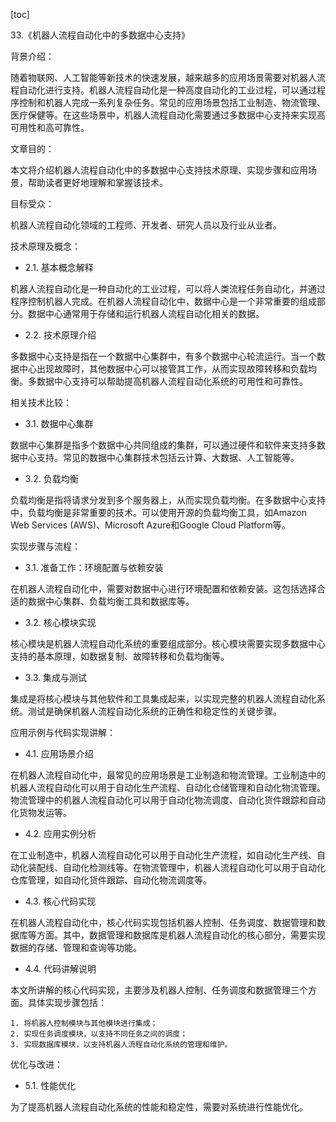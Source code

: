 
[toc]                    
                
                
33.《机器人流程自动化中的多数据中心支持》

背景介绍：

随着物联网、人工智能等新技术的快速发展，越来越多的应用场景需要对机器人流程自动化进行支持。机器人流程自动化是一种高度自动化的工业过程，可以通过程序控制和机器人完成一系列复杂任务。常见的应用场景包括工业制造、物流管理、医疗保健等。在这些场景中，机器人流程自动化需要通过多数据中心支持来实现高可用性和高可靠性。

文章目的：

本文将介绍机器人流程自动化中的多数据中心支持技术原理、实现步骤和应用场景，帮助读者更好地理解和掌握该技术。

目标受众：

机器人流程自动化领域的工程师、开发者、研究人员以及行业从业者。

技术原理及概念：

- 2.1. 基本概念解释

机器人流程自动化是一种自动化的工业过程，可以将人类流程任务自动化，并通过程序控制机器人完成。在机器人流程自动化中，数据中心是一个非常重要的组成部分。数据中心通常用于存储和运行机器人流程自动化相关的数据。

- 2.2. 技术原理介绍

多数据中心支持是指在一个数据中心集群中，有多个数据中心轮流运行。当一个数据中心出现故障时，其他数据中心可以接管其工作，从而实现故障转移和负载均衡。多数据中心支持可以帮助提高机器人流程自动化系统的可用性和可靠性。

相关技术比较：

- 3.1. 数据中心集群

数据中心集群是指多个数据中心共同组成的集群，可以通过硬件和软件来支持多数据中心支持。常见的数据中心集群技术包括云计算、大数据、人工智能等。

- 3.2. 负载均衡

负载均衡是指将请求分发到多个服务器上，从而实现负载均衡。在多数据中心支持中，负载均衡是非常重要的技术。可以使用开源的负载均衡工具，如Amazon Web Services (AWS)、Microsoft Azure和Google Cloud Platform等。

实现步骤与流程：

- 3.1. 准备工作：环境配置与依赖安装

在机器人流程自动化中，需要对数据中心进行环境配置和依赖安装。这包括选择合适的数据中心集群、负载均衡工具和数据库等。

- 3.2. 核心模块实现

核心模块是机器人流程自动化系统的重要组成部分。核心模块需要实现多数据中心支持的基本原理，如数据复制、故障转移和负载均衡等。

- 3.3. 集成与测试

集成是将核心模块与其他软件和工具集成起来，以实现完整的机器人流程自动化系统。测试是确保机器人流程自动化系统的正确性和稳定性的关键步骤。

应用示例与代码实现讲解：

- 4.1. 应用场景介绍

在机器人流程自动化中，最常见的应用场景是工业制造和物流管理。工业制造中的机器人流程自动化可以用于自动化生产流程、自动化仓储管理和自动化物流管理。物流管理中的机器人流程自动化可以用于自动化物流调度、自动化货件跟踪和自动化货物发运等。

- 4.2. 应用实例分析

在工业制造中，机器人流程自动化可以用于自动化生产流程，如自动化生产线、自动化装配线、自动化检测线等。在物流管理中，机器人流程自动化可以用于自动化仓库管理，如自动化货件跟踪、自动化物流调度等。

- 4.3. 核心代码实现

在机器人流程自动化中，核心代码实现包括机器人控制、任务调度、数据管理和数据库等方面。其中，数据管理和数据库是机器人流程自动化的核心部分，需要实现数据的存储、管理和查询等功能。

- 4.4. 代码讲解说明

本文所讲解的核心代码实现，主要涉及机器人控制、任务调度和数据管理三个方面。具体实现步骤包括：

```
1. 将机器人控制模块与其他模块进行集成；
2. 实现任务调度模块，以支持不同任务之间的调度；
3. 实现数据库模块，以支持机器人流程自动化系统的管理和维护。
```

优化与改进：

- 5.1. 性能优化

为了提高机器人流程自动化系统的性能和稳定性，需要对系统进行性能优化。

